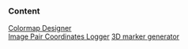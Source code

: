 ### Content
[Colormap Designer](https://lyehe.github.io/ColormapDesigner/)<br>
[Image Pair Coordinates Logger](https://lyehe.github.io/ImagePairCoordinatesLogger/)
[3D marker generator](https://lyehe.github.io/aruco_3d/)
